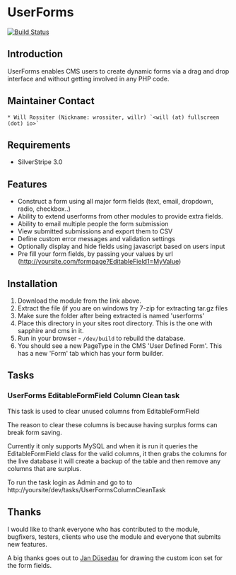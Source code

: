 # UserForms

[![Build Status](https://secure.travis-ci.org/silverstripe/silverstripe-userforms.png?branch=1.0)](http://travis-ci.org/silverstripe/silverstripe-userforms)

## Introduction

UserForms enables CMS users to create dynamic forms via a drag and drop interface 
and without getting involved in any PHP code.

## Maintainer Contact

	* Will Rossiter (Nickname: wrossiter, willr) `<will (at) fullscreen (dot) io>`

## Requirements

 * SilverStripe 3.0

## Features

*  Construct a form using all major form fields (text, email, dropdown, radio, checkbox..)
*  Ability to extend userforms from other modules to provide extra fields.
*  Ability to email multiple people the form submission
*  View submitted submissions and export them to CSV
*  Define custom error messages and validation settings
*  Optionally display and hide fields using javascript based on users input
*  Pre fill your form fields, by passing your values by url (http://yoursite.com/formpage?EditableField1=MyValue)

## Installation

 1.  Download the module from the link above. 
 2.  Extract the file (if you are on windows try 7-zip for extracting tar.gz files
 3.  Make sure the folder after being extracted is named 'userforms' 
 4.  Place this directory in your sites root directory. This is the one with sapphire and cms in it.
 5.  Run in your browser - `/dev/build` to rebuild the database. 
 6.  You should see a new PageType in the CMS 'User Defined Form'. This has a new 'Form' tab which has your form builder.

## Tasks

### UserForms EditableFormField Column Clean task ###

This task is used to clear unused columns from EditableFormField

The reason to clear these columns is because having surplus forms can break form saving.

Currently it only supports MySQL and when it is run it queries the EditableFormField class for the valid columns,
it then grabs the columns for the live database it will create a backup of the table and then remove any columns that
are surplus.

To run the task login as Admin and go to to http://yoursite/dev/tasks/UserFormsColumnCleanTask

## Thanks

I would like to thank everyone who has contributed to the module, bugfixers, 
testers, clients who use the module and everyone that submits new features.

A big thanks goes out to [Jan Düsedau](http://eformation.de) for drawing 
the custom icon set for the form fields.
